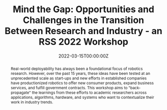 ---
type: "courses"
title: "Mind the Gap: Opportunities and Challenges in the Transition Between Research and Industry - an RSS 2022 Workshop"
position: "Lead Organizer"
semesters: "Summer 2022"
# Code used for list order
semesterCode: "22.1"
date: "2022-03-15T00:00:00Z"

# Course Overiew Abstract.
abstract: Real-world deployability has always been a foundational focus of robotics research. However, over the past 15 years, these ideas have been tested at an unprecedented scale as start-ups and new efforts in established companies have productionized robotics to offer new consumer products, expand business services, and fulfill government contracts. This workshop aims to "back-propagate" the learnings from these efforts to academic researchers across applications, algorithms, hardware, and systems who want to contextualize their work in industry trends.

abstract2: "We will feature talks by industry veterans across a variety of robotics subfields. Based on their experiences “in the trenches” of productionizing robotics research, workshop speakers will concretize, refine, and even refute the notion that industry is meaningfully different from academia through studies, retrospectives, and anecdotes."
# In particular we envision discussion about, but not limited to:

# + Retrospectives on Deployments and Running Algorithms at Scale

# + Integration of Algorithms and Hardware

# + Surprising Real-World Constraints, Pitfalls, and Corner Cases (and ways to avoid them)

# + How Users Impact Design Decisions

# + The Biggest Challenges Facing Industry over the Next Decade

# + Quantitative studies, profiling, and results are especially welcome!"

abstract3: "In addition, we are soliciting posters targeting work involving robot hardware, especially encouraging presentation of ''positive'' and ''negative'' results (opportunities and challenges) that otherwise might have trouble finding a suitable venue. We hope this will be an opportunity to not just connect researchers working on hardware with each other, but also give them access to feedback from industry professionals. To view our call for posters or submit a poster abstract, [click here](https://realworldrobots.github.io/posters)!"

# We are particularly interested in posters that discuss:

# + Critical software and hardware debugging experiences and insightful failed algorithmic and system level research attempts that are typically not “publishable”,

# + Aggregated “best practice” suggestions for getting up to speed on new robot hardware and for developing hardware and software infrastructures that enable rapid prototyping and easy deployments,

# + Surprising discoveries gleaned from deploying algorithms onto physical robots,

# + Work from early career students and professionals

# To view our call for posters or submit a poster abstract, [click here](https://realworldrobots.github.io/posters)!"

abstract4: For researchers, this workshop will help lift the curtain on the realities of academic to industry tech transfer. For industry experts, this workshop provides an opportunity to influence the direction of academic research. For both, we hope to provide an venue for integrated dialogue and identification of new potential collaborations

# Summary. An optional shortened abstract.
summary: "Mind the Gap: Opportunities and Challenges in the Transition Between Research and Industry is an [RSS 2022](https://roboticsconference.org/) Workshop aimed at bridging the gap between academia and industry. For researchers, this workshop will help lift the curtain on the realities of academic to industry tech transfer. For industry experts, this workshop provides an opportunity to influence the direction of academic research. For both, we hope to provide an venue for integrated dialogue and identification of new potential collaborations."

# Roles in the course
roles:
- Co-desgined the overall workshop and lead coordination
- Chaired the poster review process
- Managed the hybrid poster session
- Built the website

# Awards
#awards:
#- TBD

tags:
- Robotics
- Real-World Deployments
- Embedded Systems
- Machine Learning
- Perception
- Mapping & Localization
- Planning
- Control

featured: false
outreach: false
projects: []

links:
- name: Website
  url: https://realworldrobots.github.io/

# Featured image -- named `featured.jpg/png` in this folder. 
image:
  caption: ''
  focal_point: ''
  preview_only: false

---